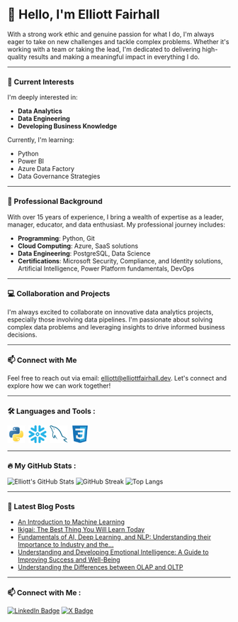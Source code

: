 # 👋 Hello, I'm Elliott Fairhall

With a strong work ethic and genuine passion for what I do, I'm always eager to take on new challenges and tackle complex problems. Whether it's working with a team or taking the lead, I'm dedicated to delivering high-quality results and making a meaningful impact in everything I do.

---

### 🌱 Current Interests
I'm deeply interested in:
- **Data Analytics**
- **Data Engineering**
- **Developing Business Knowledge**

Currently, I'm learning:
- Python
- Power BI
- Azure Data Factory
- Data Governance Strategies
---

### 💼 Professional Background
With over 15 years of experience, I bring a wealth of expertise as a leader, manager, educator, and data enthusiast. My professional journey includes:
- **Programming**: Python, Git
- **Cloud Computing**: Azure, SaaS solutions
- **Data Engineering**: PostgreSQL, Data Science
- **Certifications**: Microsoft Security, Compliance, and Identity solutions, Artificial Intelligence, Power Platform fundamentals, DevOps

---

### 💻 Collaboration and Projects
I'm always excited to collaborate on innovative data analytics projects, especially those involving data pipelines. I'm passionate about solving complex data problems and leveraging insights to drive informed business decisions.

---

### 📫 Connect with Me
Feel free to reach out via email: [elliott@elliottfairhall.dev](mailto:elliott@elliottfairhall.dev). Let's connect and explore how we can work together!

---

### :hammer_and_wrench: Languages and Tools :

<div>
  <img src="https://github.com/devicons/devicon/blob/master/icons/python/python-original.svg" title="Python" alt="Python" width="40" height="40"/>&nbsp;
  <img src="https://github.com/devicons/devicon/blob/master/icons/snowflake/snowflake-original.svg" title="Snowflake" alt="Snowflake" width="40" height="40"/>&nbsp;
  <img src="https://github.com/devicons/devicon/blob/master/icons/mysql/mysql-original.svg" title="MySQL" alt="MySQL" width="40" height="40"/>&nbsp;
  <img src="https://github.com/devicons/devicon/blob/master/icons/css3/css3-original.svg" title="CSS3" alt="CSS3" width="40" height="40"/>&nbsp;
</div>

---

### :fire: My GitHub Stats :

![Elliott's GitHub Stats](https://github-readme-stats.vercel.app/api?username=ElliottFairhall&show_icons=true&theme=radical)
![GitHub Streak](https://github-readme-streak-stats.herokuapp.com/?user=ElliottFairhall&theme=radical)
![Top Langs](https://github-readme-stats.vercel.app/api/top-langs/?username=ElliottFairhall&layout=compact&theme=radical)

---

### :memo: Latest Blog Posts

<!-- BLOG-POST-LIST:START -->
- [An Introduction to Machine Learning](https://medium.com/@ElliottFairhall/an-introduction-to-machine-learning-32f889ffd81a?source=rss-9309b94bc54a------2)
- [Ikigai: The Best Thing You Will Learn Today](https://medium.com/@ElliottFairhall/ikigai-the-best-thing-you-will-learn-today-d18f2f8ce34a?source=rss-9309b94bc54a------2)
- [Fundamentals of AI, Deep Learning, and NLP: Understanding their Importance to Industry and the…](https://medium.com/@ElliottFairhall/fundamentals-of-ai-deep-learning-and-nlp-understanding-their-importance-to-industry-and-the-bd4311b15927?source=rss-9309b94bc54a------2)
- [Understanding and Developing Emotional Intelligence: A Guide to Improving Success and Well-Being](https://medium.com/@ElliottFairhall/understanding-and-developing-emotional-intelligence-a-guide-to-improving-success-and-well-being-8a0fa277623d?source=rss-9309b94bc54a------2)
- [Understanding the Differences between OLAP and OLTP](https://medium.com/@ElliottFairhall/understanding-the-differences-between-olap-and-oltp-f3cb9778a592?source=rss-9309b94bc54a------2)
<!-- BLOG-POST-LIST:END -->

---

### :mailbox: Connect with Me :

[![LinkedIn Badge](https://img.shields.io/badge/-ElliottFairhall-blue?style=flat&logo=Linkedin&logoColor=white)](https://www.linkedin.com/in/elliott-fairhall-mih-666945105/)
[![X Badge](https://img.shields.io/badge/-ElliottFairhall-1DA1F2?style=flat&logo=X&logoColor=white)](https://x.com/FairhallElliott)

